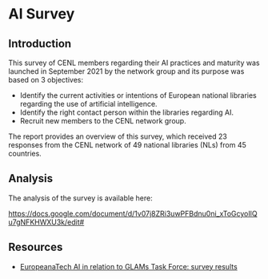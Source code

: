 # AI Survey 


## Introduction

This survey of CENL members regarding their AI practices and maturity was launched in September 2021 by the network group and its purpose was based on 3 objectives:
- Identify the current activities or intentions of European national libraries regarding the use of artificial intelligence.
- Identify the right contact person within the libraries regarding AI.
- Recruit new members to the CENL network group.

The report provides an overview of this survey, which received 23 responses from the CENL network of 49 national libraries (NLs) from 45 countries.


## Analysis
The analysis of the survey is available here:

https://docs.google.com/document/d/1v07j8ZRi3uwPFBdnu0ni_xToGcyoIlQu7gNFKHWXU3k/edit#

## Resources

- [EuropeanaTech AI in relation to GLAMs Task Force: survey results](https://pro.europeana.eu/post/task-force-publishes-artificial-intelligence-in-glams-survey-results)

